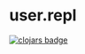 # user.repl


[![clojars badge](https://img.shields.io/clojars/v/io.github.ajchemist/user.repl.svg?style=flat-square)](https://clojars.org/io.github.ajchemist/user.repl)


<!-- footer -->
